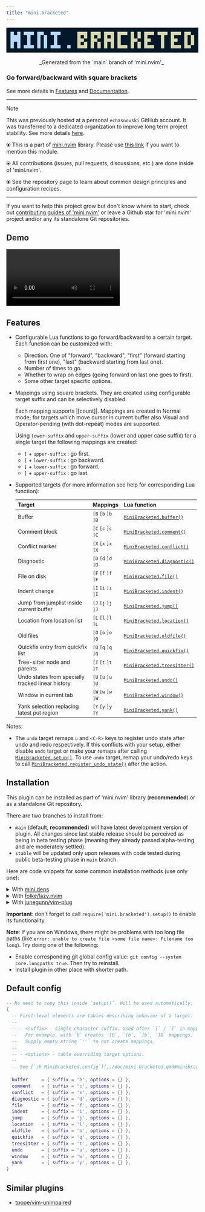 ```yaml
---
title: "mini.bracketed"
---
```


<p align="center"> <img src="https://github.com/nvim-mini/assets/blob/main/logo-2/logo-bracketed_readme.png?raw=true" alt="mini.bracketed" style="max-width:100%;border:solid 2px"/> </p>
<p align="center">_Generated from the `main` branch of 'mini.nvim'_</p>


### Go forward/backward with square brackets

See more details in [Features](#features) and [Documentation](../doc/mini-bracketed.qmd).

---

> [!NOTE]
> This was previously hosted at a personal `echasnovski` GitHub account. It was transferred to a dedicated organization to improve long term project stability. See more details [here](https://github.com/nvim-mini/mini.nvim/discussions/1970).

⦿ This is a part of [mini.nvim](https://github.com/nvim-mini/mini.nvim) library. Please use [this link](https://github.com/nvim-mini/mini.nvim/blob/main/readmes/mini-bracketed.md) if you want to mention this module.

⦿ All contributions (issues, pull requests, discussions, etc.) are done inside of 'mini.nvim'.

⦿ See the repository page to learn about common design principles and configuration recipes.

---

If you want to help this project grow but don't know where to start, check out [contributing guides of 'mini.nvim'](https://github.com/nvim-mini/mini.nvim/blob/main/CONTRIBUTING.md) or leave a Github star for 'mini.nvim' project and/or any its standalone Git repositories.

## Demo

![](https://github.com/nvim-mini/assets/blob/main/demo/demo-bracketed.mp4?raw=true)

## Features

- Configurable Lua functions to go forward/backward to a certain target. Each function can be customized with:
    - Direction. One of "forward", "backward", "first" (forward starting from first one), "last" (backward starting from last one).
    - Number of times to go.
    - Whether to wrap on edges (going forward on last one goes to first).
    - Some other target specific options.

- Mappings using square brackets. They are created using configurable target suffix and can be selectively disabled.

  Each mapping supports |[count]|. Mappings are created in Normal mode; for targets which move cursor in current buffer also Visual and Operator-pending (with dot-repeat) modes are supported.

  Using `lower-suffix` and `upper-suffix` (lower and upper case suffix) for a single target the following mappings are created:
    - `[` + `upper-suffix` : go first.
    - `[` + `lower-suffix` : go backward.
    - `]` + `lower-suffix` : go forward.
    - `]` + `upper-suffix` : go last.

- Supported targets (for more information see help for corresponding Lua function):

    | Target                                            | Mappings            | Lua function                 |
    |---------------------------------------------------|---------------------|------------------------------|
    | Buffer                                            | `[B` `[b` `]b` `]B` | [`MiniBracketed.buffer()`](../doc/mini-bracketed.qmd#minibracketed.buffer)     |
    | Comment block                                     | `[C` `[c` `]c` `]C` | [`MiniBracketed.comment()`](../doc/mini-bracketed.qmd#minibracketed.comment)    |
    | Conflict marker                                   | `[X` `[x` `]x` `]X` | [`MiniBracketed.conflict()`](../doc/mini-bracketed.qmd#minibracketed.conflict)   |
    | Diagnostic                                        | `[D` `[d` `]d` `]D` | [`MiniBracketed.diagnostic()`](../doc/mini-bracketed.qmd#minibracketed.diagnostic) |
    | File on disk                                      | `[F` `[f` `]f` `]F` | [`MiniBracketed.file()`](../doc/mini-bracketed.qmd#minibracketed.file)       |
    | Indent change                                     | `[I` `[i` `]i` `]I` | [`MiniBracketed.indent()`](../doc/mini-bracketed.qmd#minibracketed.indent)     |
    | Jump from jumplist inside current buffer          | `[J` `[j` `]j` `]J` | [`MiniBracketed.jump()`](../doc/mini-bracketed.qmd#minibracketed.jump)       |
    | Location from location list                       | `[L` `[l` `]l` `]L` | [`MiniBracketed.location()`](../doc/mini-bracketed.qmd#minibracketed.location)   |
    | Old files                                         | `[O` `[o` `]o` `]O` | [`MiniBracketed.oldfile()`](../doc/mini-bracketed.qmd#minibracketed.oldfile)    |
    | Quickfix entry from quickfix list                 | `[Q` `[q` `]q` `]Q` | [`MiniBracketed.quickfix()`](../doc/mini-bracketed.qmd#minibracketed.quickfix)   |
    | Tree-sitter node and parents                      | `[T` `[t` `]t` `]T` | [`MiniBracketed.treesitter()`](../doc/mini-bracketed.qmd#minibracketed.treesitter) |
    | Undo states from specially tracked linear history | `[U` `[u` `]u` `]U` | [`MiniBracketed.undo()`](../doc/mini-bracketed.qmd#minibracketed.undo)       |
    | Window in current tab                             | `[W` `[w` `]w` `]W` | [`MiniBracketed.window()`](../doc/mini-bracketed.qmd#minibracketed.window)     |
    | Yank selection replacing latest put region        | `[Y` `[y` `]y` `]Y` | [`MiniBracketed.yank()`](../doc/mini-bracketed.qmd#minibracketed.yank)       |

Notes:

- The `undo` target remaps `u` and `<C-R>` keys to register undo state after undo and redo respectively. If this conflicts with your setup, either disable `undo` target or make your remaps after calling [`MiniBracketed.setup()`](../doc/mini-bracketed.qmd#minibracketed.setup). To use `undo` target, remap your undo/redo keys to call [`MiniBracketed.register_undo_state()`](../doc/mini-bracketed.qmd#minibracketed.register_undo_state) after the action.

## Installation

This plugin can be installed as part of 'mini.nvim' library (**recommended**) or as a standalone Git repository.

There are two branches to install from:

- `main` (default, **recommended**) will have latest development version of plugin. All changes since last stable release should be perceived as being in beta testing phase (meaning they already passed alpha-testing and are moderately settled).
- `stable` will be updated only upon releases with code tested during public beta-testing phase in `main` branch.

Here are code snippets for some common installation methods (use only one):

<details>
<summary>With <a href="https://github.com/nvim-mini/mini.nvim/blob/main/readmes/mini-deps.md">mini.deps</a></summary>

- 'mini.nvim' library:

    | Branch | Code snippet                                  |
    |--------|-----------------------------------------------|
    | Main   | *Follow recommended ‘mini.deps’ installation* |
    | Stable | *Follow recommended ‘mini.deps’ installation* |

- Standalone plugin:

    | Branch | Code snippet                                                        |
    |--------|---------------------------------------------------------------------|
    | Main   | `add(‘nvim-mini/mini.bracketed’)`                                   |
    | Stable | `add({ source = ‘nvim-mini/mini.bracketed’, checkout = ‘stable’ })` |

</details>

<details>
<summary>With <a href="https://github.com/folke/lazy.nvim">folke/lazy.nvim</a></summary>

- 'mini.nvim' library:

    | Branch | Code snippet                                  |
    |--------|-----------------------------------------------|
    | Main   | `{ 'nvim-mini/mini.nvim', version = false },` |
    | Stable | `{ 'nvim-mini/mini.nvim', version = '*' },`   |

- Standalone plugin:

    | Branch | Code snippet                                       |
    |--------|----------------------------------------------------|
    | Main   | `{ 'nvim-mini/mini.bracketed', version = false },` |
    | Stable | `{ 'nvim-mini/mini.bracketed', version = '*' },`   |

</details>

<details>
<summary>With <a href="https://github.com/junegunn/vim-plug">junegunn/vim-plug</a></summary>

- 'mini.nvim' library:

    | Branch | Code snippet                                         |
    |--------|------------------------------------------------------|
    | Main   | `Plug 'nvim-mini/mini.nvim'`                         |
    | Stable | `Plug 'nvim-mini/mini.nvim', { 'branch': 'stable' }` |

- Standalone plugin:

    | Branch | Code snippet                                              |
    |--------|-----------------------------------------------------------|
    | Main   | `Plug 'nvim-mini/mini.bracketed'`                         |
    | Stable | `Plug 'nvim-mini/mini.bracketed', { 'branch': 'stable' }` |

</details>

**Important**: don't forget to call `require('mini.bracketed').setup()` to enable its functionality.

**Note**: if you are on Windows, there might be problems with too long file paths (like `error: unable to create file <some file name>: Filename too long`). Try doing one of the following:

- Enable corresponding git global config value: `git config --system core.longpaths true`. Then try to reinstall.
- Install plugin in other place with shorter path.

## Default config

```lua
-- No need to copy this inside `setup()`. Will be used automatically.
{
  -- First-level elements are tables describing behavior of a target:
  --
  -- - <suffix> - single character suffix. Used after `[` / `]` in mappings.
  --   For example, with `b` creates `[B`, `[b`, `]b`, `]B` mappings.
  --   Supply empty string `''` to not create mappings.
  --
  -- - <options> - table overriding target options.
  --
  -- See [`:h MiniBracketed.config`](../doc/mini-bracketed.qmd#minibracketed.config) for more info.

  buffer     = { suffix = 'b', options = {} },
  comment    = { suffix = 'c', options = {} },
  conflict   = { suffix = 'x', options = {} },
  diagnostic = { suffix = 'd', options = {} },
  file       = { suffix = 'f', options = {} },
  indent     = { suffix = 'i', options = {} },
  jump       = { suffix = 'j', options = {} },
  location   = { suffix = 'l', options = {} },
  oldfile    = { suffix = 'o', options = {} },
  quickfix   = { suffix = 'q', options = {} },
  treesitter = { suffix = 't', options = {} },
  undo       = { suffix = 'u', options = {} },
  window     = { suffix = 'w', options = {} },
  yank       = { suffix = 'y', options = {} },
}
```

## Similar plugins

- [tpope/vim-unimpaired](https://github.com/tpope/vim-unimpaired)

